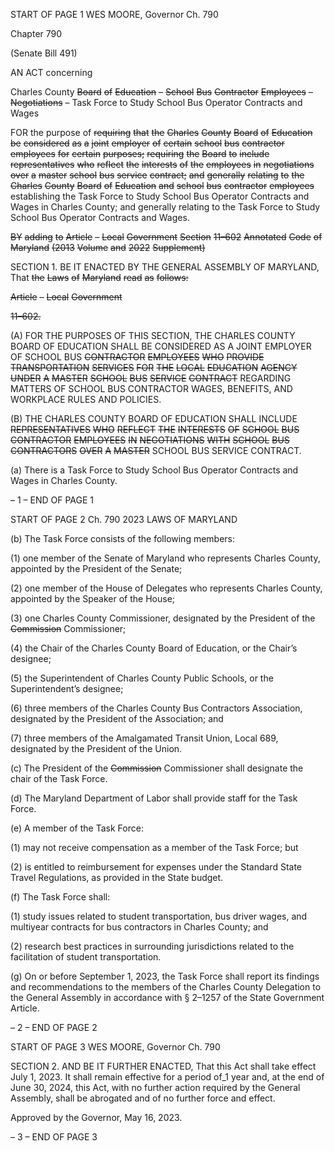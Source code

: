 START OF PAGE 1
WES MOORE, Governor Ch. 790

Chapter 790

(Senate Bill 491)

AN ACT concerning

Charles County ~~Board~~ ~~of~~ ~~Education~~ ~~–~~ ~~School~~ ~~Bus~~ ~~Contractor~~ ~~Employees~~ ~~–~~
~~Negotiations~~ – Task Force to Study School Bus Operator Contracts and Wages

FOR the purpose of ~~requiring~~ ~~that~~ ~~the~~ ~~Charles~~ ~~County~~ ~~Board~~ ~~of~~ ~~Education~~ ~~be~~ ~~considered~~
~~as~~ ~~a~~ ~~joint~~ ~~employer~~ ~~of~~ ~~certain~~ ~~school~~ ~~bus~~ ~~contractor~~ ~~employees~~ ~~for~~ ~~certain~~ ~~purposes;~~
~~requiring~~ ~~the~~ ~~Board~~ ~~to~~ ~~include~~ ~~representatives~~ ~~who~~ ~~reflect~~ ~~the~~ ~~interests~~ ~~of~~ ~~the~~
~~employees~~ ~~in~~ ~~negotiations~~ ~~over~~ ~~a~~ ~~master~~ ~~school~~ ~~bus~~ ~~service~~ ~~contract;~~ ~~and~~ ~~generally~~
~~relating~~ ~~to~~ ~~the~~ ~~Charles~~ ~~County~~ ~~Board~~ ~~of~~ ~~Education~~ ~~and~~ ~~school~~ ~~bus~~ ~~contractor~~
~~employees~~ establishing the Task Force to Study School Bus Operator Contracts and
Wages in Charles County; and generally relating to the Task Force to Study School
Bus Operator Contracts and Wages.

~~BY~~ ~~adding~~ ~~to~~
~~Article~~ ~~–~~ ~~Local~~ ~~Government~~
~~Section~~ ~~11–602~~
~~Annotated~~ ~~Code~~ ~~of~~ ~~Maryland~~
~~(2013~~ ~~Volume~~ ~~and~~ ~~2022~~ ~~Supplement)~~

SECTION 1. BE IT ENACTED BY THE GENERAL ASSEMBLY OF MARYLAND,
That ~~the~~ ~~Laws~~ ~~of~~ ~~Maryland~~ ~~read~~ ~~as~~ ~~follows:~~

~~Article~~ ~~–~~ ~~Local~~ ~~Government~~

~~11–602.~~

(A) FOR THE PURPOSES OF THIS SECTION, THE CHARLES COUNTY BOARD
OF EDUCATION SHALL BE CONSIDERED AS A JOINT EMPLOYER OF SCHOOL BUS
~~CONTRACTOR~~ ~~EMPLOYEES~~ ~~WHO~~ ~~PROVIDE~~ ~~TRANSPORTATION~~ ~~SERVICES~~ ~~FOR~~ ~~THE~~
~~LOCAL~~ ~~EDUCATION~~ ~~AGENCY~~ ~~UNDER~~ ~~A~~ ~~MASTER~~ ~~SCHOOL~~ ~~BUS~~ ~~SERVICE~~ ~~CONTRACT~~
REGARDING MATTERS OF SCHOOL BUS CONTRACTOR WAGES, BENEFITS, AND
WORKPLACE RULES AND POLICIES.

(B) THE CHARLES COUNTY BOARD OF EDUCATION SHALL INCLUDE
~~REPRESENTATIVES~~ ~~WHO~~ ~~REFLECT~~ ~~THE~~ ~~INTERESTS~~ ~~OF~~ ~~SCHOOL~~ ~~BUS~~ ~~CONTRACTOR~~
~~EMPLOYEES~~ ~~IN~~ ~~NEGOTIATIONS~~ ~~WITH~~ ~~SCHOOL~~ ~~BUS~~ ~~CONTRACTORS~~ ~~OVER~~ ~~A~~ ~~MASTER~~
SCHOOL BUS SERVICE CONTRACT.

(a) There is a Task Force to Study School Bus Operator Contracts and Wages in
Charles County.

– 1 –
END OF PAGE 1

START OF PAGE 2
Ch. 790 2023 LAWS OF MARYLAND

(b) The Task Force consists of the following members:

(1) one member of the Senate of Maryland who represents Charles County,
appointed by the President of the Senate;

(2) one member of the House of Delegates who represents Charles County,
appointed by the Speaker of the House;

(3) one Charles County Commissioner, designated by the President of the
~~Commission~~ Commissioner;

(4) the Chair of the Charles County Board of Education, or the Chair’s
designee;

(5) the Superintendent of Charles County Public Schools, or the
Superintendent’s designee;

(6) three members of the Charles County Bus Contractors Association,
designated by the President of the Association; and

(7) three members of the Amalgamated Transit Union, Local 689,
designated by the President of the Union.

(c) The President of the ~~Commission~~ Commissioner shall designate the chair of
the Task Force.

(d) The Maryland Department of Labor shall provide staff for the Task Force.

(e) A member of the Task Force:

(1) may not receive compensation as a member of the Task Force; but

(2) is entitled to reimbursement for expenses under the Standard State
Travel Regulations, as provided in the State budget.

(f) The Task Force shall:

(1) study issues related to student transportation, bus driver wages, and
multiyear contracts for bus contractors in Charles County; and

(2) research best practices in surrounding jurisdictions related to the
facilitation of student transportation.

(g) On or before September 1, 2023, the Task Force shall report its findings and
recommendations to the members of the Charles County Delegation to the General
Assembly in accordance with § 2–1257 of the State Government Article.

– 2 –
END OF PAGE 2

START OF PAGE 3
WES MOORE, Governor Ch. 790

SECTION 2. AND BE IT FURTHER ENACTED, That this Act shall take effect July
1, 2023. It shall remain effective for a period of_1 year and, at the end of June 30, 2024,
this Act, with no further action required by the General Assembly, shall be abrogated and
of no further force and effect.

Approved by the Governor, May 16, 2023.

– 3 –
END OF PAGE 3